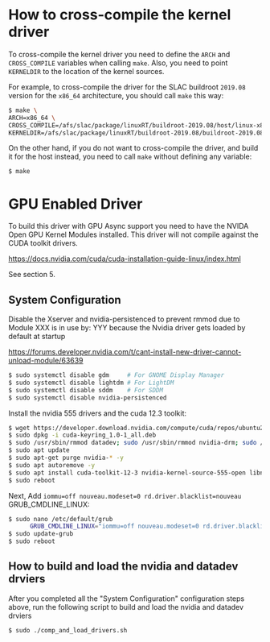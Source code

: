 # How to cross-compile the kernel driver

To cross-compile the kernel driver you need to define the `ARCH` and `CROSS_COMPILE` variables when calling `make`. Also, you need to point `KERNELDIR` to the location of the kernel sources.

For example, to cross-compile the driver for the SLAC buildroot `2019.08` version for the `x86_64` architecture, you should call `make` this way:

```bash
$ make \
ARCH=x86_64 \
CROSS_COMPILE=/afs/slac/package/linuxRT/buildroot-2019.08/host/linux-x86_64/x86_64/usr/bin/x86_64-buildroot-linux-gnu- \
KERNELDIR=/afs/slac/package/linuxRT/buildroot-2019.08/buildroot-2019.08-x86_64/output/build/linux-4.14.139
```

On the other hand, if you do not want to cross-compile the driver, and build it for the host instead, you need to call `make` without defining any variable:

```bash
$ make
```

# GPU Enabled Driver

To build this driver with GPU Async support you need to have the NVIDA Open GPU Kernel Modules installed. This driver will not compile against the CUDA toolkit drivers.

https://docs.nvidia.com/cuda/cuda-installation-guide-linux/index.html

See section 5.

<!--- ######################################################## -->

## System Configuration

Disable the Xserver and nvidia-persistenced to prevent rmmod due to Module XXX is in use by: YYY
because the Nvidia driver gets loaded by default at startup

https://forums.developer.nvidia.com/t/cant-install-new-driver-cannot-unload-module/63639

```bash
$ sudo systemctl disable gdm     # For GNOME Display Manager
$ sudo systemctl disable lightdm # For LightDM
$ sudo systemctl disable sddm    # For SDDM
$ sudo systemctl disable nvidia-persistenced
```

Install the nvidia 555 drivers and the cuda 12.3 toolkit:

```bash
$ wget https://developer.download.nvidia.com/compute/cuda/repos/ubuntu2204/x86_64/cuda-keyring_1.0-1_all.deb
$ sudo dpkg -i cuda-keyring_1.0-1_all.deb
$ sudo /usr/sbin/rmmod datadev; sudo /usr/sbin/rmmod nvidia-drm; sudo /usr/sbin/rmmod nvidia-uvm; sudo /usr/sbin/rmmod nvidia-modeset; sudo /usr/sbin/rmmod nvidia; sudo /usr/sbin/rmmod nouveau
$ sudo apt update
$ sudo apt-get purge nvidia-* -y
$ sudo apt autoremove -y
$ sudo apt install cuda-toolkit-12-3 nvidia-kernel-source-555-open libnvidia-compute-555 nvidia-firmware-555-555.42.06 -y
$ sudo reboot
```

Next, Add `iommu=off nouveau.modeset=0 rd.driver.blacklist=nouveau` GRUB_CMDLINE_LINUX:

```bash
$ sudo nano /etc/default/grub
      GRUB_CMDLINE_LINUX="iommu=off nouveau.modeset=0 rd.driver.blacklist=nouveau"
$ sudo update-grub
$ sudo reboot
```

<!--- ######################################################## -->

## How to build and load the nvidia and datadev drviers

After you completed all the "System Configuration" configuration steps above, run the following script to build and load the nvidia and datadev drviers

```bash
$ sudo ./comp_and_load_drivers.sh
```

<!--- ######################################################## -->
